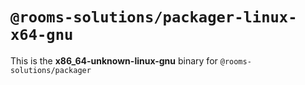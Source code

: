 # `@rooms-solutions/packager-linux-x64-gnu`

This is the **x86_64-unknown-linux-gnu** binary for `@rooms-solutions/packager`
